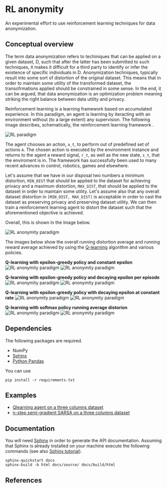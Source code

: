 # RL anonymity

An experimental effort to use reinforcement learning techniques for data anonymization. 

## Conceptual overview

The term data anonymization refers to techiniques that can be applied on a given dataset, D, such that after
the latter has been submitted to such techniques, it makes it difficult for a third party to identify or infer the existence
of specific individuals in D. Anonymization techniques, typically result into some sort of distortion
of the original dataset. This means that in order to maintain some utility of the transformed dataset, the transofrmations
applied should be constrained in some sense. In the end, it can be argued, that data anonymization is an optimization problem
meaning striking the right balance between data utility and privacy. 

Reinforcement learning is a learning framework based on accumulated experience. In this paradigm, an agent is learning by iteracting with an environment 
without (to a large extent) any supervision. The following image describes, schematically, the reinforcement learning framework .

![RL paradigm](images/agent_environment_interface.png "Reinforcement learning paradigm") 

The agent chooses an action, ```a_t```, to perform out of predefined set of actions ```A```. The chosen action is executed by the environment
instance and returns to the agent a reward signal, ```r_t```, as well as the new state, ```s_t```, that the enviroment is in. 
The framework has successfully been used  to many recent advances in control, robotics, games and elsewhere.


Let's assume that we have in our disposal two numbers a minimum distortion, ```MIN_DIST``` that should be applied to the dataset
for achieving privacy and a maximum distortion, ```MAX_DIST```,  that should be applied to the dataset in order to maintain some utility.
Let's assume also that any overall dataset distortion in ```[MIN_DIST, MAX_DIST]``` is acceptable in order to cast the dataset as 
preserving  privacy and preserving dataset utility. We can then train a reinforcement learning agent to distort the dataset
such that the aforementioned objective is achieved.

Overall, this is shown in the image below.

![RL anonymity paradigm](images/general_concept.png "Reinforcement learning anonymity schematics")

The images below show the overall running distortion average and running reward average achieved by using the 
<a href="https://en.wikipedia.org/wiki/Q-learning">Q-learning</a> algorithm and various policies.

**Q-learning with epsilon-greedy policy and constant epsilon**
![RL anonymity paradigm](images/q_learn_epsilon_greedy_avg_run_distortion.png "Epsilon-greedy constant epsilon ")
![RL anonymity paradigm](images/q_learn_epsilon_greedy_avg_run_reward.png "Reinforcement learning anonymity schematics")

**Q-learning with epsilon-greedy policy and decaying epsilon per episode**
![RL anonymity paradigm](images/q_learn_epsilon_greedy_decay_avg_run_distortion.png "Reinforcement learning anonymity schematics")
![RL anonymity paradigm](images/q_learn_epsilon_greedy_decay_avg_run_reward.png "Reinforcement learning anonymity schematics")


**Q-learning with epsilon-greedy policy with decaying epsilon at constant rate**
![RL anonymity paradigm](images/q_learn_epsilon_greedy_decay_rate_avg_run_distortion.png "Reinforcement learning anonymity schematics")
![RL anonymity paradigm](images/q_learn_epsilon_greedy_decay_rate_avg_run_reward.png "Reinforcement learning anonymity schematics")

**Q-learning with softmax policy running average distorion**
![RL anonymity paradigm](images/q_learn_softmax_avg_run_distortion.png "Reinforcement learning anonymity schematics")
![RL anonymity paradigm](images/q_learn_softmax_avg_run_reward.png "Reinforcement learning anonymity schematics")


## Dependencies 

The following packages are required. 

- NumPy
- <a href="https://www.sphinx-doc.org/en/master/">Sphinx</a> 
- <a href="#">Python Pandas</a>

You can use 

```
pip install -r requirements.txt
```

## Examples

- <a href="src/examples/qlearning_three_columns.py"> Qlearning agent on a three columns dataset</a>
- <a href="src/examples/nstep_semi_grad_sarsa_three_columns.py"> n-step semi-gradient SARSA on  a three columns dataset</a>

## Documentation

You will need <a href="https://www.sphinx-doc.org/en/master/">Sphinx</a> in order to generate the API documentation. Assuming that Sphinx is already installed
on your machine execute the following commands (see also <a href="https://www.sphinx-doc.org/en/master/tutorial/index.html">Sphinx tutorial</a>). 

```
sphinx-quickstart docs
sphinx-build -b html docs/source/ docs/build/html
```

## References

